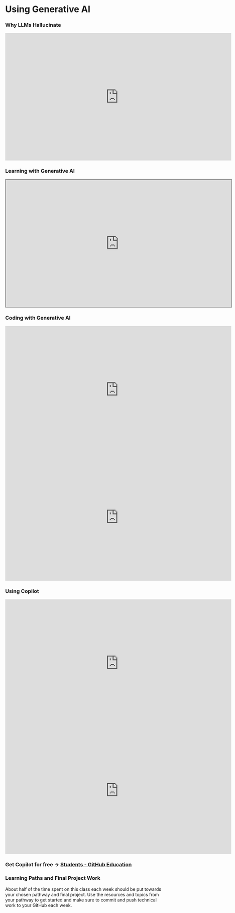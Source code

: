 # Using Generative AI
### Why LLMs Hallucinate
<iframe width="720" height="405" src="https://www.youtube.com/embed/cfqtFvWOfg0?si=SpADuljm83yTq91O" title="YouTube video player" frameborder="0" allow="accelerometer; autoplay; clipboard-write; encrypted-media; gyroscope; picture-in-picture; web-share" referrerpolicy="strict-origin-when-cross-origin" allowfullscreen></iframe>

### Learning with Generative AI
<iframe src="https://egator.hosted.panopto.com/Panopto/Pages/Embed.aspx?id=19f3d17e-5d81-4c2b-8b5f-b16f016956ca&autoplay=false&offerviewer=true&showtitle=true&showbrand=true&captions=false&interactivity=all" height="405" width="720" style="border: 1px solid #464646;" allowfullscreen allow="autoplay" aria-label="Panopto Embedded Video Player" aria-description="Learning with Generative AI" ></iframe>

### Coding with Generative AI

<iframe width="720" height="405" src="https://www.youtube.com/embed/Z_OSq0eh2xM?si=GCGNOiJ9XVMhkP2a" title="YouTube video player" frameborder="0" allow="accelerometer; autoplay; clipboard-write; encrypted-media; gyroscope; picture-in-picture; web-share" referrerpolicy="strict-origin-when-cross-origin" allowfullscreen></iframe>

<iframe width="720" height="405" src="https://www.youtube.com/embed/45QmLivYv3k?si=cBs9R1Ud9TcuT46b" title="YouTube video player" frameborder="0" allow="accelerometer; autoplay; clipboard-write; encrypted-media; gyroscope; picture-in-picture; web-share" referrerpolicy="strict-origin-when-cross-origin" allowfullscreen></iframe>

### Using Copilot
<iframe width="720" height="405" src="https://www.youtube.com/embed/jXp5D5ZnxGM?si=5fpb10RKiteRE7Md" title="YouTube video player" frameborder="0" allow="accelerometer; autoplay; clipboard-write; encrypted-media; gyroscope; picture-in-picture; web-share" referrerpolicy="strict-origin-when-cross-origin" allowfullscreen></iframe>

<iframe src="https://share.descript.com/embed/7MOQdYsL9AU" width="720" height="405" frameborder="0" allowfullscreen></iframe>

### Get Copilot for free -> [Students - GitHub Education](https://github.com/education/students)

### Learning Paths and Final Project Work

About half of the time spent on this class each week should be put towards your chosen pathway and final project. Use the resources and topics from your pathway to get started and make sure to commit and push technical work to your GitHub each week.
